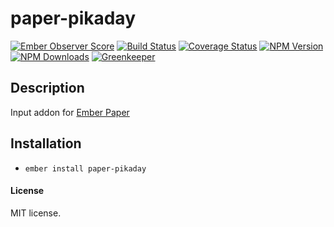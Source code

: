 # paper-pikaday

[![Ember Observer Score](http://emberobserver.com/badges/paper-pikaday.svg)](http://emberobserver.com/addons/paper-pikaday)
[![Build Status](https://travis-ci.org/devotox/paper-pikaday.svg)](http://travis-ci.org/devotox/ember-paper-pikaday)
[![Coverage Status](https://coveralls.io/repos/github/devotox/mber-loggly/badge.svg)](https://coveralls.io/github/devotox/empber-paper-pikaday)
[![NPM Version](https://badge.fury.io/js/paper-pikaday.svg)](http://badge.fury.io/js/paper-pikaday)
[![NPM Downloads](https://img.shields.io/npm/dm/paper-pikaday.svg)](https://www.npmjs.org/package/paper-pikaday)
[![Greenkeeper](https://badges.greenkeeper.io/devotox/ember-paper-pikaday.svg)](https://greenkeeper.io/)

## Description
Input addon for [Ember Paper](https://github.com/miguelcobain/ember-paper)

## Installation
* `ember install paper-pikaday`

#### License
MIT license.
